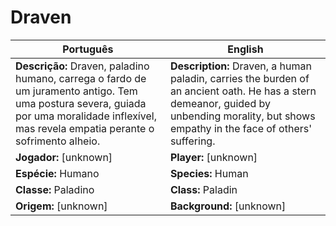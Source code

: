 # Draven

| Português                                                                                                                                                                                     | English                                                                                                                                                                                     |
| --------------------------------------------------------------------------------------------------------------------------------------------------------------------------------------------- | ------------------------------------------------------------------------------------------------------------------------------------------------------------------------------------------- |
| **Descrição:** Draven, paladino humano, carrega o fardo de um juramento antigo. Tem uma postura severa, guiada por uma moralidade inflexível, mas revela empatia perante o sofrimento alheio. | **Description:** Draven, a human paladin, carries the burden of an ancient oath. He has a stern demeanor, guided by unbending morality, but shows empathy in the face of others' suffering. |
| **Jogador:** [unknown]                                                                                                                                                                        | **Player:** [unknown]                                                                                                                                                                       |
| **Espécie:** Humano                                                                                                                                                                           | **Species:** Human                                                                                                                                                                          |
| **Classe:** Paladino                                                                                                                                                                          | **Class:** Paladin                                                                                                                                                                          |
| **Origem:** [unknown]                                                                                                                                                                         | **Background:** [unknown]                                                                                                                                                                   |

























